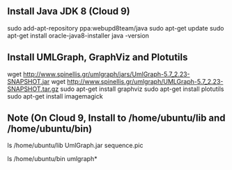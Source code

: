 
## Install Java JDK 8 (Cloud 9)

sudo add-apt-repository ppa:webupd8team/java
sudo apt-get update
sudo apt-get install oracle-java8-installer
java -version

## Install UMLGraph, GraphViz and Plotutils

wget http://www.spinellis.gr/umlgraph/jars/UmlGraph-5.7_2.23-SNAPSHOT.jar
wget http://www.spinellis.gr/umlgraph/UMLGraph-5.7_2.23-SNAPSHOT.tar.gz
sudo apt-get install graphviz
sudo apt-get install plotutils
sudo apt-get install imagemagick

## Note (On Cloud 9, Install to /home/ubuntu/lib and /home/ubuntu/bin)

ls /home/ubuntu/lib
UmlGraph.jar  sequence.pic

ls /home/ubuntu/bin
umlgraph*
